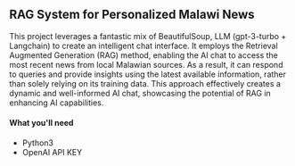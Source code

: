 ## RAG System for Personalized Malawi News
This project leverages a fantastic mix of BeautifulSoup, LLM (gpt-3-turbo + Langchain) to create an intelligent chat interface. It employs the Retrieval Augmented Generation (RAG) method, enabling the AI chat to access the most recent news from local Malawian sources. As a result, it can respond to queries and provide insights using the latest available information, rather than solely relying on its training data. This approach effectively creates a dynamic and well-informed AI chat, showcasing the potential of RAG in enhancing AI capabilities.

#### What you'll need 
- Python3
- OpenAI API KEY 
